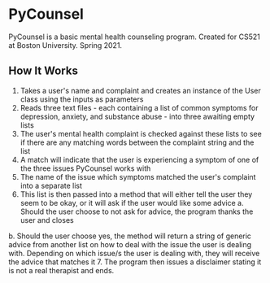 # PyCounsel
PyCounsel is a basic mental health counseling program. Created for CS521 at Boston University. Spring 2021.

## How It Works
1. Takes a user's name and complaint and creates an instance of the User class using the inputs as parameters
2. Reads three text files - each containing a list of common symptoms for depression, anxiety, and substance abuse - into three awaiting empty lists
3. The user's mental health complaint is checked against these lists to see if there are any matching words between the complaint string and the list
4. A match will indicate that the user is experiencing a symptom of one of the three issues PyCounsel works with
5. The name of the issue which symptoms matched the user's complaint into a separate list
6. This list is then passed into a method that will either tell the user they seem to be okay, or it will ask if the user would like some advice
  a. Should the user choose to not ask for advice, the program thanks the user and closes
  
  b. Should the user choose yes, the method will return a string of generic advice from another list on how to deal with the issue the user is dealing with. Depending on which issue/s the user is dealing with, they will receive the advice that matches it
7. The program then issues a disclaimer stating it is not a real therapist and ends. 
